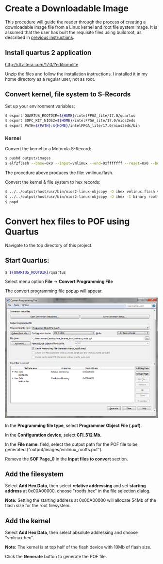 # Create a Downloadable Image

This procedure will guide the reader through the process of creating a
downloadable image file from a Linux kernel and root file system
image.  It is assumed that the user has built the requisite files
using buildroot, as described in [previous
instructions](buildroot-submodule.md).

## Install quartus 2 application

http://dl.altera.com/17.0/?edition=lite

Unzip the files and follow the installation instructions.  I installed
it in my home directory as a regular user, not as root.

## Convert kernel, file system to S-Records

Set up your environment variables:

```bash
$ export QUARTUS_ROOTDIR=${HOME}/intelFPGA_lite/17.0/quartus
$ export SOPC_KIT_NIOS2=${HOME}/intelFPGA_lite/17.0/nios2eds
$ export PATH=${PATH}:${HOME}/intelFPGA_lite/17.0/nios2eds/bin
```
### Kernel

Convert the kernel to a Motorola S-Record:

```bash
$ pushd output/images
$ elf2flash --base=0x0 --input=vmlinux --end=0xfffffff --reset=0x0 --boot=$SOPC_KIT_NIOS2/components/altera_nios2/boot_loader_cfi.srec
```

The procedure above produces the file: vmlinux.flash.

Convert the kernel & file system to hex records:

```bash
$ ../../output/host/usr/bin/nios2-linux-objcopy -O ihex vmlinux.flash vmlinux.hex
$ ../../output/host/usr/bin/nios2-linux-objcopy -O ihex -I binary rootfs.jffs2 rootfs.hex
$ popd
```

# Convert hex files to POF using Quartus

Navigate to the top directory of this project.

## Start Quartus:

```bash
$ ${QUARTUS_ROOTDIR}/quartus
```

Select menu option **File** -> **Convert Programming File**

The convert programming file popup will appear.

![Screenshot of Convert Programming Files Dialog](ConvertProgrammingFile2.png)

In the **Programming file type**, select **Programmer Object File
(.pof)**.

In the **Configuration device**, select **CFI_512 Mb**.

In the **File name:** field, select the output path for the POF file
to be generated ("output/images/vmlinux_rootfs.pof").

Remove the **SOF Page_0** in the **Input files to convert** section.

## Add the filesystem

Select **Add Hex Data**, then select **relative addressing** and
set **starting address** at 0x00A00000, choose "rootfs.hex" in the
file selection dialog.

**Note:** Setting the starting address at 0x00A00000 will allocate 54Mb of
the flash size for the root filesystem.

## Add the kernel

Select **Add Hex Data**, then select absolute addressing and choose
"vmlinux.hex".

**Note:** The kernel is at top half of the flash device with 10Mb of
flash size.

Click the **Generate** button to generate the POF file.

